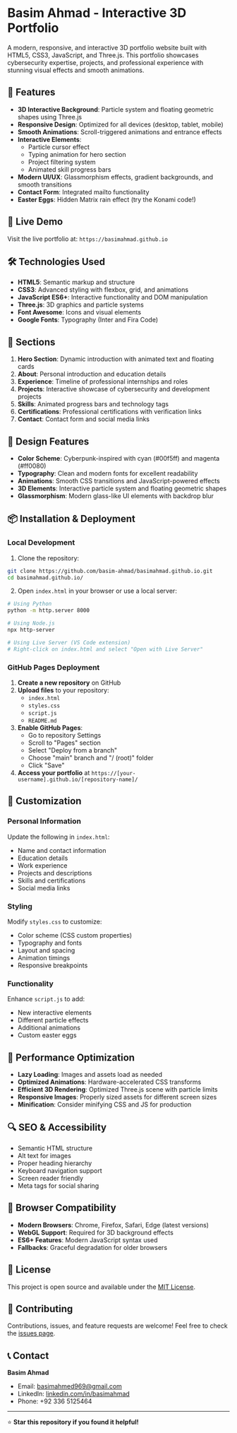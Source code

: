 # Basim Ahmad - Interactive 3D Portfolio

A modern, responsive, and interactive 3D portfolio website built with HTML5, CSS3, JavaScript, and Three.js. This portfolio showcases cybersecurity expertise, projects, and professional experience with stunning visual effects and smooth animations.

## 🌟 Features

- **3D Interactive Background**: Particle system and floating geometric shapes using Three.js
- **Responsive Design**: Optimized for all devices (desktop, tablet, mobile)
- **Smooth Animations**: Scroll-triggered animations and entrance effects
- **Interactive Elements**: 
  - Particle cursor effect
  - Typing animation for hero section
  - Project filtering system
  - Animated skill progress bars
- **Modern UI/UX**: Glassmorphism effects, gradient backgrounds, and smooth transitions
- **Contact Form**: Integrated mailto functionality
- **Easter Eggs**: Hidden Matrix rain effect (try the Konami code!)

## 🚀 Live Demo

Visit the live portfolio at: `https://basimahmad.github.io`

## 🛠️ Technologies Used

- **HTML5**: Semantic markup and structure
- **CSS3**: Advanced styling with flexbox, grid, and animations
- **JavaScript ES6+**: Interactive functionality and DOM manipulation
- **Three.js**: 3D graphics and particle systems
- **Font Awesome**: Icons and visual elements
- **Google Fonts**: Typography (Inter and Fira Code)

## 📱 Sections

1. **Hero Section**: Dynamic introduction with animated text and floating cards
2. **About**: Personal introduction and education details
3. **Experience**: Timeline of professional internships and roles
4. **Projects**: Interactive showcase of cybersecurity and development projects
5. **Skills**: Animated progress bars and technology tags
6. **Certifications**: Professional certifications with verification links
7. **Contact**: Contact form and social media links

## 🎨 Design Features

- **Color Scheme**: Cyberpunk-inspired with cyan (#00f5ff) and magenta (#ff0080)
- **Typography**: Clean and modern fonts for excellent readability
- **Animations**: Smooth CSS transitions and JavaScript-powered effects
- **3D Elements**: Interactive particle system and floating geometric shapes
- **Glassmorphism**: Modern glass-like UI elements with backdrop blur

## 📦 Installation & Deployment

### Local Development

1. Clone the repository:
```bash
git clone https://github.com/basim-ahmad/basimahmad.github.io.git
cd basimahmad.github.io/
```

2. Open `index.html` in your browser or use a local server:
```bash
# Using Python
python -m http.server 8000

# Using Node.js
npx http-server

# Using Live Server (VS Code extension)
# Right-click on index.html and select "Open with Live Server"
```

### GitHub Pages Deployment

1. **Create a new repository** on GitHub
2. **Upload files** to your repository:
   - `index.html`
   - `styles.css`
   - `script.js`
   - `README.md`
3. **Enable GitHub Pages**:
   - Go to repository Settings
   - Scroll to "Pages" section
   - Select "Deploy from a branch"
   - Choose "main" branch and "/ (root)" folder
   - Click "Save"
4. **Access your portfolio** at `https://[your-username].github.io/[repository-name]/`

## 🔧 Customization

### Personal Information
Update the following in `index.html`:
- Name and contact information
- Education details
- Work experience
- Projects and descriptions
- Skills and certifications
- Social media links

### Styling
Modify `styles.css` to customize:
- Color scheme (CSS custom properties)
- Typography and fonts
- Layout and spacing
- Animation timings
- Responsive breakpoints

### Functionality
Enhance `script.js` to add:
- New interactive elements
- Different particle effects
- Additional animations
- Custom easter eggs

## 🎯 Performance Optimization

- **Lazy Loading**: Images and assets load as needed
- **Optimized Animations**: Hardware-accelerated CSS transforms
- **Efficient 3D Rendering**: Optimized Three.js scene with particle limits
- **Responsive Images**: Properly sized assets for different screen sizes
- **Minification**: Consider minifying CSS and JS for production

## 🔍 SEO & Accessibility

- Semantic HTML structure
- Alt text for images
- Proper heading hierarchy
- Keyboard navigation support
- Screen reader friendly
- Meta tags for social sharing

## 🐛 Browser Compatibility

- **Modern Browsers**: Chrome, Firefox, Safari, Edge (latest versions)
- **WebGL Support**: Required for 3D background effects
- **ES6+ Features**: Modern JavaScript syntax used
- **Fallbacks**: Graceful degradation for older browsers

## 📄 License

This project is open source and available under the [MIT License](LICENSE).

## 🤝 Contributing

Contributions, issues, and feature requests are welcome! Feel free to check the [issues page](../../issues).

## 📞 Contact

**Basim Ahmad**
- Email: basimahmed969@gmail.com
- LinkedIn: [linkedin.com/in/basimahmad](https://www.linkedin.com/in/basimahmad)
- Phone: +92 336 5125464

---

⭐ **Star this repository if you found it helpful!**
